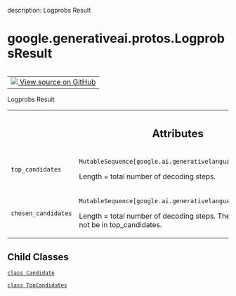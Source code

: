 description: Logprobs Result

<div itemscope itemtype="http://developers.google.com/ReferenceObject">
<meta itemprop="name" content="google.generativeai.protos.LogprobsResult" />
<meta itemprop="path" content="Stable" />
<meta itemprop="property" content="Candidate"/>
<meta itemprop="property" content="TopCandidates"/>
</div>

# google.generativeai.protos.LogprobsResult

<!-- Insert buttons and diff -->

<table class="tfo-notebook-buttons tfo-api nocontent" align="left">
<td>
  <a target="_blank" href="https://github.com/googleapis/google-cloud-python/tree/main/packages/google-ai-generativelanguage/google/ai/generativelanguage_v1beta/types/generative_service.py#L760-L831">
    <img src="https://www.tensorflow.org/images/GitHub-Mark-32px.png" />
    View source on GitHub
  </a>
</td>
</table>



Logprobs Result

<!-- Placeholder for "Used in" -->




<!-- Tabular view -->
 <table class="responsive fixed orange">
<colgroup><col width="214px"><col></colgroup>
<tr><th colspan="2"><h2 class="add-link">Attributes</h2></th></tr>

<tr>
<td>

`top_candidates`<a id="top_candidates"></a>

</td>
<td>

`MutableSequence[google.ai.generativelanguage.LogprobsResult.TopCandidates]`

Length = total number of decoding steps.

</td>
</tr><tr>
<td>

`chosen_candidates`<a id="chosen_candidates"></a>

</td>
<td>

`MutableSequence[google.ai.generativelanguage.LogprobsResult.Candidate]`

Length = total number of decoding steps. The chosen
candidates may or may not be in top_candidates.

</td>
</tr>
</table>



## Child Classes
[`class Candidate`](../../../google/generativeai/protos/LogprobsResult/Candidate.md)

[`class TopCandidates`](../../../google/generativeai/protos/LogprobsResult/TopCandidates.md)

